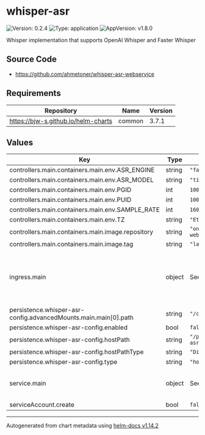 # whisper-asr

![Version: 0.2.4](https://img.shields.io/badge/Version-0.2.4-informational?style=flat-square) ![Type: application](https://img.shields.io/badge/Type-application-informational?style=flat-square) ![AppVersion: v1.8.0](https://img.shields.io/badge/AppVersion-v1.8.0-informational?style=flat-square)

Whisper implementation that supports OpenAI Whisper and Faster Whisper

## Source Code

* <https://github.com/ahmetoner/whisper-asr-webservice>

## Requirements

| Repository | Name | Version |
|------------|------|---------|
| https://bjw-s.github.io/helm-charts | common | 3.7.1 |

## Values

| Key | Type | Default | Description |
|-----|------|---------|-------------|
| controllers.main.containers.main.env.ASR_ENGINE | string | `"faster_whisper"` |  |
| controllers.main.containers.main.env.ASR_MODEL | string | `"tiny"` |  |
| controllers.main.containers.main.env.PGID | int | `1000` |  |
| controllers.main.containers.main.env.PUID | int | `1000` |  |
| controllers.main.containers.main.env.SAMPLE_RATE | int | `16000` |  |
| controllers.main.containers.main.env.TZ | string | `"Etc/UTC"` |  |
| controllers.main.containers.main.image.repository | string | `"onerahmet/openai-whisper-asr-webservice"` |  |
| controllers.main.containers.main.image.tag | string | `"latest"` |  |
| ingress.main | object | See [values.yaml](./values.yaml) | Enable and configure ingress settings for the chart under this key. |
| persistence.whisper-asr-config.advancedMounts.main.main[0].path | string | `"/config"` |  |
| persistence.whisper-asr-config.enabled | bool | `false` |  |
| persistence.whisper-asr-config.hostPath | string | `"/path/to/your/config/whisper-asr"` |  |
| persistence.whisper-asr-config.hostPathType | string | `"DirectoryOrCreate"` |  |
| persistence.whisper-asr-config.type | string | `"hostPath"` |  |
| service.main | object | See [values.yaml](./values.yaml) | Configures service settings for the chart. |
| serviceAccount.create | bool | `false` |  |

----------------------------------------------
Autogenerated from chart metadata using [helm-docs v1.14.2](https://github.com/norwoodj/helm-docs/releases/v1.14.2)
